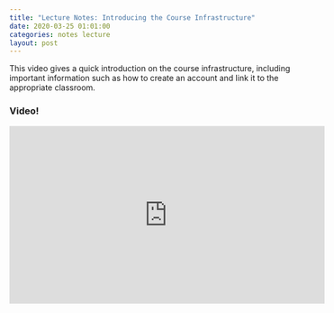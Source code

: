```yaml
---
title: "Lecture Notes: Introducing the Course Infrastructure"
date: 2020-03-25 01:01:00
categories: notes lecture 
layout: post
---
```


This video gives a quick introduction on the course infrastructure, including
important information such as how to create an account and link it to the
appropriate classroom.


### Video!

<iframe width="560" height="315" src="https://www.youtube.com/embed/ncetH_pBTeg" frameborder="0" allow="accelerometer; autoplay; encrypted-media; gyroscope; picture-in-picture" allowfullscreen></iframe>

